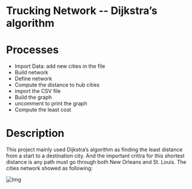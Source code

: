# Trucking Network -- Dijkstra’s algorithm

# Processes
- Import Data: add new cities in the file
- Build network
- Define network
- Compute the distance to hub cities
- import the CSV file
- Build the graph
- uncomment to print the graph
- Compute the least cost

# Description
This project mainly used Dijkstra’s algorithm as finding the least distance from a start to a destination city. And the important critira for this shortest distance is any path must go through both New Orleans and St. Louis. The cities network showed as following:

![Img](https://github.com/z0o0z/Python-I/blob/main/Project%203/Img/image.png)
